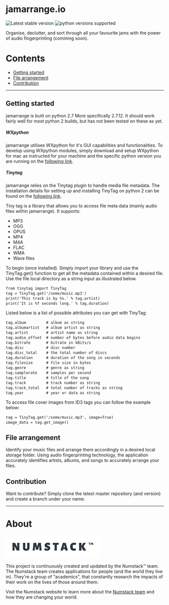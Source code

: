 # jamarrange.io
![Latest stable version](https://img.shields.io/badge/stable%20version-0.2.4-blue.svg) ![python versions supported](https://img.shields.io/badge/python-2.7-brightgreen.svg)

Organise, declutter, and sort through all your favourite jams with the power of audio fingerprinting (comming soon).

# Contents

- [Getting started](#getting-started)
- [File arrangement](#file-arrangement)
- [Contribution](#contribution)

---
## Getting started
jamarrange is built on python 2.7 More specifically 2.7.12. It should work fairly well for most python 2 builds, but has not been tested on these as yet.

##### WXpython
jamarrange utilises WXpython for it's GUI capabilities and functionalities. To develop using WXpython modules, simply download and setup WXpython for mac as instructed for your machine and the specific python version you are running on the [following link](https://www.wxpython.org/download.php).

##### Tinytag
jamarrange relies on the Tinytag plugin to handle media file metadata. The installation details for setting up and installing TinyTag on python 2 can be found on the [following link](https://pypi.python.org/pypi/tinytag/).

Tiny tag is a library that allows you to access file meta data (mainly audio files within jamarrange). It supports:
- MP3
- OGG
- OPUS
- MP4
- M4A
- FLAC
- WMA
- Wave files

To begin (once installed). Simply import your library and use the TinyTag.get() function to get all the metadata contained within a desired file. Use the file local directory as a string input as illustrated below.

    from tinytag import TinyTag
    tag = TinyTag.get('/some/music.mp3')
    print('This track is by %s.' % tag.artist)
    print('It is %f seconds long.' % tag.duration)

Listed below is a list of possible attributes you can get with TinyTag:

    tag.album         # album as string
    tag.albumartist   # album artist as string
    tag.artist        # artist name as string
    tag.audio_offset  # number of bytes before audio data begins
    tag.bitrate       # bitrate in kBits/s
    tag.disc          # disc number
    tag.disc_total    # the total number of discs
    tag.duration      # duration of the song in seconds
    tag.filesize      # file size in bytes
    tag.genre         # genre as string
    tag.samplerate    # samples per second
    tag.title         # title of the song
    tag.track         # track number as string
    tag.track_total   # total number of tracks as string
    tag.year          # year or data as string

To access file cover images from ID3 tags you can follow the example below:

    tag = TinyTag.get('/some/music.mp3', image=True)
    image_data = tag.get_image()


## File arrangement
Identify your music files and arrange them accordingly in a desired local storage folder. Using audio fingerprinting technology, the application accurately identifies artists, albums, and songs to accurately arrange your files.

## Contribution
Want to contribute? Simply clone the latest master repository (and version) and create a branch under your name.

---
# About
![Numstack™ logo](assets/numstack_logo.png)

This project is continuously created and updated by the Numstack™ team.
The Numstack team creates applications for people (and the world they live in). They're a group of "academics", that constantly research the impacts of their work on the lives of those around them.

Visit the Numstack website to learn more about the [Numstack team](http://www.numstack.co.za/) and how they are changing your world.

